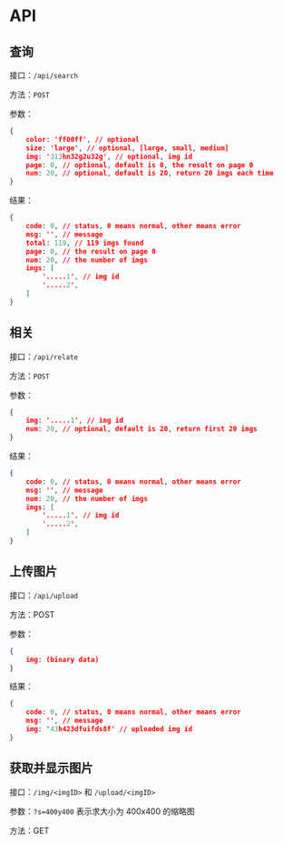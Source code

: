 # API

## 查询

接口：`/api/search`

方法：`POST`

参数：

```json
{
    color: 'ff00ff', // optional
    size: 'large', // optional, [large, small, medium]
    img: '313hn32g2u32g', // optional, img id
    page: 0, // optional, default is 0, the result on page 0
    num: 20, // optional, default is 20, return 20 imgs each time
}
```

结果：

```json
{
    code: 0, // status, 0 means normal, other means error
    msg: '', // message
    total: 119, // 119 imgs found
    page: 0, // the result on page 0
    num: 20, // the number of imgs
    imgs: [
        '.....1', // img id
        '.....2',
    ]
}
```

## 相关

接口：`/api/relate`

方法：`POST`

参数：

```json
{
    img: '.....1', // img id
    num: 20, // optional, default is 20, return first 20 imgs
}
```

结果：

```json
{
    code: 0, // status, 0 means normal, other means error
    msg: '', // message
    num: 20, // the number of imgs
    imgs: [
        '.....1', // img id
        '.....2',
    ]
}
```

## 上传图片

接口：`/api/upload`

方法：POST

参数：

```json
{
	img: (binary data) 
}
```

结果：

```json
{
    code: 0, // status, 0 means normal, other means error
    msg: '', // message
    img: '43h423dfuifds8f' // uploaded img id
}
```

## 获取并显示图片

接口：`/img/<imgID>` 和 `/upload/<imgID>`

参数：`?s=400y400` 表示求大小为 400x400 的缩略图

方法：GET

